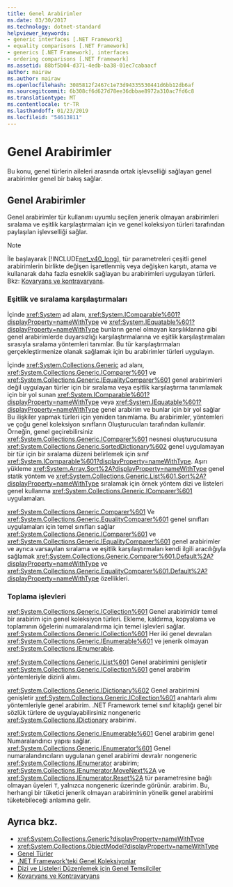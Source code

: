```yaml
---
title: Genel Arabirimler
ms.date: 03/30/2017
ms.technology: dotnet-standard
helpviewer_keywords:
- generic interfaces [.NET Framework]
- equality comparisons [.NET Framework]
- generics [.NET Framework], interfaces
- ordering comparisons [.NET Framework]
ms.assetid: 88bf5b04-d371-4edb-ba38-01ec7cabaacf
author: mairaw
ms.author: mairaw
ms.openlocfilehash: 3085812f2467c1e73d94335530441d6bb12db6af
ms.sourcegitcommit: 6b308cf6d627d78ee36dbbae8972a310ac7fd6c8
ms.translationtype: MT
ms.contentlocale: tr-TR
ms.lasthandoff: 01/23/2019
ms.locfileid: "54613811"
---
```

# <a name="generic-interfaces"></a>Genel Arabirimler
Bu konu, genel türlerin aileleri arasında ortak işlevselliği sağlayan genel arabirimler genel bir bakış sağlar.  
  
## <a name="generic-interfaces"></a>Genel Arabirimler  
 Genel arabirimler tür kullanımı uyumlu seçilen jenerik olmayan arabirimleri sıralama ve eşitlik karşılaştırmaları için ve genel koleksiyon türleri tarafından paylaşılan işlevselliği sağlar.  
  
> [!NOTE]
>  İle başlayarak [!INCLUDE[net_v40_long](../../../includes/net-v40-long-md.md)], tür parametreleri çeşitli genel arabirimlerin birlikte değişen işaretlenmiş veya değişken karşıtı, atama ve kullanarak daha fazla esneklik sağlayan bu arabirimleri uygulayan türleri. Bkz: [Kovaryans ve kontravaryans](../../../docs/standard/generics/covariance-and-contravariance.md).  
  
### <a name="equality-and-ordering-comparisons"></a>Eşitlik ve sıralama karşılaştırmaları  
 İçinde <xref:System> ad alanı, <xref:System.IComparable%601?displayProperty=nameWithType> ve <xref:System.IEquatable%601?displayProperty=nameWithType> bunların genel olmayan karşılıklarına gibi genel arabirimlerde duyarsızlığı karşılaştırmalarına ve eşitlik karşılaştırmaları sırasıyla sıralama yöntemleri tanımlar. Bu tür karşılaştırmaları gerçekleştirmenize olanak sağlamak için bu arabirimler türleri uygulayın.  
  
 İçinde <xref:System.Collections.Generic> ad alanı, <xref:System.Collections.Generic.IComparer%601> ve <xref:System.Collections.Generic.IEqualityComparer%601> genel arabirimleri değil uygulayan türler için bir sıralama veya eşitlik karşılaştırma tanımlamak için bir yol sunan <xref:System.IComparable%601?displayProperty=nameWithType> veya <xref:System.IEquatable%601?displayProperty=nameWithType> genel arabirim ve bunlar için bir yol sağlar Bu ilişkiler yapmak türleri için yeniden tanımlama. Bu arabirimler, yöntemleri ve çoğu genel koleksiyon sınıfların Oluşturucuları tarafından kullanılır. Örneğin, genel geçirebilirsiniz <xref:System.Collections.Generic.IComparer%601> nesnesi oluşturucusuna <xref:System.Collections.Generic.SortedDictionary%602> genel uygulamayan bir tür için bir sıralama düzeni belirlemek için sınıf <xref:System.IComparable%601?displayProperty=nameWithType>. Aşırı yükleme <xref:System.Array.Sort%2A?displayProperty=nameWithType> genel statik yöntem ve <xref:System.Collections.Generic.List%601.Sort%2A?displayProperty=nameWithType> sıralamak için örnek yöntem dizi ve listeleri genel kullanma <xref:System.Collections.Generic.IComparer%601> uygulamaları.  
  
 <xref:System.Collections.Generic.Comparer%601> Ve <xref:System.Collections.Generic.EqualityComparer%601> genel sınıfları uygulamaları için temel sınıfları sağlar <xref:System.Collections.Generic.IComparer%601> ve <xref:System.Collections.Generic.IEqualityComparer%601> genel arabirimler ve ayrıca varsayılan sıralama ve eşitlik karşılaştırmaları kendi ilgili aracılığıyla sağlamak <xref:System.Collections.Generic.Comparer%601.Default%2A?displayProperty=nameWithType> ve <xref:System.Collections.Generic.EqualityComparer%601.Default%2A?displayProperty=nameWithType> özellikleri.  
  
### <a name="collection-functionality"></a>Toplama işlevleri  
 <xref:System.Collections.Generic.ICollection%601> Genel arabirimidir temel bir arabirim için genel koleksiyon türleri. Ekleme, kaldırma, kopyalama ve toplamının öğelerini numaralandırma için temel işlevleri sağlar. <xref:System.Collections.Generic.ICollection%601> Her iki genel devralan <xref:System.Collections.Generic.IEnumerable%601> ve jenerik olmayan <xref:System.Collections.IEnumerable>.  
  
 <xref:System.Collections.Generic.IList%601> Genel arabirimini genişletir <xref:System.Collections.Generic.ICollection%601> genel arabirim yöntemleriyle dizinli alımı.  
  
 <xref:System.Collections.Generic.IDictionary%602> Genel arabirimini genişletir <xref:System.Collections.Generic.ICollection%601> anahtarlı alımı yöntemleriyle genel arabirim. .NET Framework temel sınıf kitaplığı genel bir sözlük türlere de uygulayabilirsiniz nongeneric <xref:System.Collections.IDictionary> arabirimi.  
  
 <xref:System.Collections.Generic.IEnumerable%601> Genel arabirim genel Numaralandırıcı yapısı sağlar. <xref:System.Collections.Generic.IEnumerator%601> Genel numaralandırıcıların uygulanan genel arabirimi devralır nongeneric <xref:System.Collections.IEnumerator> arabirim; <xref:System.Collections.IEnumerator.MoveNext%2A> ve <xref:System.Collections.IEnumerator.Reset%2A> tür parametresine bağlı olmayan üyeleri `T`, yalnızca nongeneric üzerinde görünür. arabirim. Bu, herhangi bir tüketici jenerik olmayan arabiriminin yönelik genel arabirimi tüketebileceği anlamına gelir.  
  
## <a name="see-also"></a>Ayrıca bkz.

- <xref:System.Collections.Generic?displayProperty=nameWithType>
- <xref:System.Collections.ObjectModel?displayProperty=nameWithType>
- [Genel Türler](../../../docs/standard/generics/index.md)
- [.NET Framework'teki Genel Koleksiyonlar](../../../docs/standard/generics/collections.md)
- [Dizi ve Listeleri Düzenlemek için Genel Temsilciler](../../../docs/standard/generics/delegates-for-manipulating-arrays-and-lists.md)
- [Kovaryans ve Kontravaryans](../../../docs/standard/generics/covariance-and-contravariance.md)
